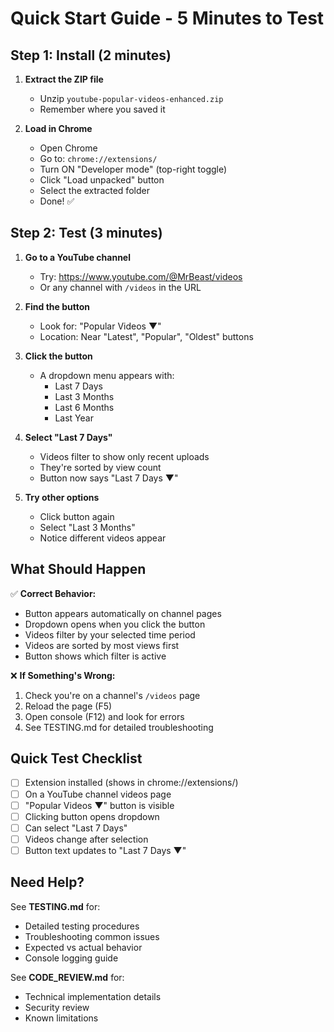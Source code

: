 # Quick Start Guide - 5 Minutes to Test

## Step 1: Install (2 minutes)

1. **Extract the ZIP file**
   - Unzip `youtube-popular-videos-enhanced.zip`
   - Remember where you saved it

2. **Load in Chrome**
   - Open Chrome
   - Go to: `chrome://extensions/`
   - Turn ON "Developer mode" (top-right toggle)
   - Click "Load unpacked" button
   - Select the extracted folder
   - Done! ✅

## Step 2: Test (3 minutes)

1. **Go to a YouTube channel**
   - Try: https://www.youtube.com/@MrBeast/videos
   - Or any channel with `/videos` in the URL

2. **Find the button**
   - Look for: "Popular Videos ▼" 
   - Location: Near "Latest", "Popular", "Oldest" buttons

3. **Click the button**
   - A dropdown menu appears with:
     * Last 7 Days
     * Last 3 Months
     * Last 6 Months
     * Last Year

4. **Select "Last 7 Days"**
   - Videos filter to show only recent uploads
   - They're sorted by view count
   - Button now says "Last 7 Days ▼"

5. **Try other options**
   - Click button again
   - Select "Last 3 Months"
   - Notice different videos appear

## What Should Happen

✅ **Correct Behavior:**
- Button appears automatically on channel pages
- Dropdown opens when you click the button
- Videos filter by your selected time period
- Videos are sorted by most views first
- Button shows which filter is active

❌ **If Something's Wrong:**
1. Check you're on a channel's `/videos` page
2. Reload the page (F5)
3. Open console (F12) and look for errors
4. See TESTING.md for detailed troubleshooting

## Quick Test Checklist

- [ ] Extension installed (shows in chrome://extensions/)
- [ ] On a YouTube channel videos page
- [ ] "Popular Videos ▼" button is visible
- [ ] Clicking button opens dropdown
- [ ] Can select "Last 7 Days"
- [ ] Videos change after selection
- [ ] Button text updates to "Last 7 Days ▼"

## Need Help?

See **TESTING.md** for:
- Detailed testing procedures
- Troubleshooting common issues
- Expected vs actual behavior
- Console logging guide

See **CODE_REVIEW.md** for:
- Technical implementation details
- Security review
- Known limitations
